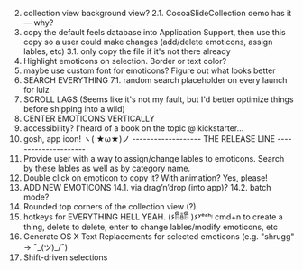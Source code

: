2. collection view background view?
    2.1. CocoaSlideCollection demo has it — why?
3. copy the default feels database into Application Support, then use this copy so a user could make changes (add/delete emoticons, assign lables, etc)
    3.1. only copy the file if it's not there already
4. Highlight emoticons on selection. Border or text color?
5. maybe use custom font for emoticons? Figure out what looks better
7. SEARCH EVERYTHING
    7.1. random search placeholder on every launch for lulz
8. SCROLL LAGS
    (Seems like it's not my fault, but I'd better optimize things before shipping into a wild)
9. CENTER EMOTICONS VERTICALLY
10. accessibility? I'heard of a book on the topic @ kickstarter…
11. gosh, app icon! ヽ( ★ω★)ノ
------------------- THE RELEASE LINE ---------------------
12. Provide user with a way to assign/change lables to emoticons. Search by these lables as well as by category name.
13. Double click on emoticon to copy it? With animation? Yes, please!
14. ADD NEW EMOTICONS
    14.1. via drag’n’drop (into app)?
    14.2. batch mode?
15. Rounded top corners of the collection view (?)
16. hotkeys for EVERYTHING HELL YEAH. (۶ꈨຶꎁꈨຶ )۶ʸᵉᵃʰᵎ
    cmd+n to create a thing, delete to delete, enter to change lables/modify emoticons, etc
17. Generate OS X Text Replacements for selected emoticons (e.g. "shrugg" -> ¯\_(ツ)_/¯)
18. Shift-driven selections